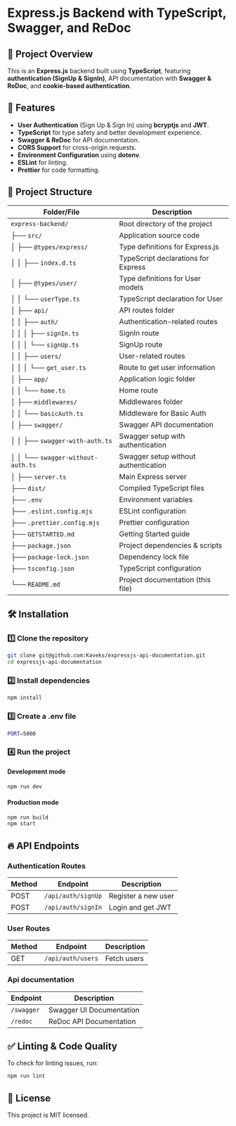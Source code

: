 # Express.js Backend with TypeScript, Swagger, and ReDoc

## 📌 Project Overview

This is an **Express.js** backend built using **TypeScript**, featuring **authentication (SignUp & SignIn)**, API documentation with **Swagger & ReDoc**, and **cookie-based authentication**.

## 🚀 Features

- **User Authentication** (Sign Up & Sign In) using **bcryptjs** and **JWT**.
- **TypeScript** for type safety and better development experience.
- **Swagger & ReDoc** for API documentation.
- **CORS Support** for cross-origin requests.
- **Environment Configuration** using **dotenv**.
- **ESLint** for linting.
- **Prettier** for code formatting.

## 📂 Project Structure

| Folder/File                       | Description                          |
| --------------------------------- | ------------------------------------ |
| `express-backend/`                | Root directory of the project        |
| ├── `src/`                        | Application source code              |
| │ ├── `@types/express/`           | Type definitions for Express.js      |
| │ │ ├── `index.d.ts`              | TypeScript declarations for Express  |
| │ ├── `@types/user/`              | Type definitions for User models     |
| │ │ └── `userType.ts`             | TypeScript declaration for User      |
| │ ├── `api/`                      | API routes folder                    |
| │ │ ├── `auth/`                   | Authentication-related routes        |
| │ │ │ ├── `signIn.ts`             | SignIn route                         |
| │ │ │ └── `signUp.ts`             | SignUp route                         |
| │ │ ├── `users/`                  | User-related routes                  |
| │ │ │ └── `get_user.ts`           | Route to get user information        |
| │ ├── `app/`                      | Application logic folder             |
| │ │ └── `home.ts`                 | Home route                           |
| │ ├── `middlewares/`              | Middlewares folder                   |
| │ │ └── `basicAuth.ts`            | Middleware for Basic Auth            |
| │ ├── `swagger/`                  | Swagger API documentation            |
| │ │ ├── `swagger-with-auth.ts`    | Swagger setup with authentication    |
| │ │ └── `swagger-without-auth.ts` | Swagger setup without authentication |
| │ ├── `server.ts`                 | Main Express server                  |
| ├── `dist/`                       | Compiled TypeScript files            |
| ├── `.env`                        | Environment variables                |
| ├── `.eslint.config.mjs`          | ESLint configuration                 |
| ├── `.prettier.config.mjs`        | Prettier configuration               |
| ├── `GETSTARTED.md`               | Getting Started guide                |
| ├── `package.json`                | Project dependencies & scripts       |
| ├── `package-lock.json`           | Dependency lock file                 |
| ├── `tsconfig.json`               | TypeScript configuration             |
| └── `README.md`                   | Project documentation (this file)    |

## 🛠 Installation

### 1️⃣ Clone the repository

```sh
git clone git@github.com:Kaveks/expressjs-api-documentation.git
cd expressjs-api-documentation
```

### 2️⃣ Install dependencies

```sh
npm install
```

### 3️⃣ Create a **.env** file

```sh
PORT=5000

```

### 4️⃣ Run the project

#### Development mode

```sh
npm run dev
```

#### Production mode

```sh
npm run build
npm start
```

## 🔥 API Endpoints

### Authentication Routes

| Method | Endpoint           | Description         |
| ------ | ------------------ | ------------------- |
| POST   | `/api/auth/signUp` | Register a new user |
| POST   | `/api/auth/signIn` | Login and get JWT   |

### User Routes

| Method | Endpoint          | Description |
| ------ | ----------------- | ----------- |
| GET    | `/api/auth/users` | Fetch users |

### Api documentation

| Endpoint   | Description              |
| ---------- | ------------------------ |
| `/swagger` | Swagger UI Documentation |
| `/redoc`   | ReDoc API Documentation  |

## ✅ Linting & Code Quality

To check for linting issues, run:

```sh
npm run lint
```

## 📝 License

This project is MIT licensed.
